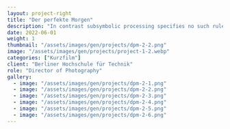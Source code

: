 ```yaml
---
layout: project-right
title: "Der perfekte Morgen"
description: "In contrast subsymbolic processing specifies no such rules a priori and relies on emergent properties of processing units"
date: 2022-06-01
weight: 1
thumbnail: "/assets/images/gen/projects/dpm-2-2.png"
image: "/assets/images/gen/projects/project-1-2.webp"
categories: ["Kurzfilm"]
client: "Berliner Hochschule für Technik"
role: "Director of Photography"
gallery:
  - image: "/assets/images/gen/projects/dpm-2-1.png"
  - image: "/assets/images/gen/projects/dpm-2-2.png"
  - image: "/assets/images/gen/projects/dpm-2-3.png"
  - image: "/assets/images/gen/projects/dpm-2-4.png"
  - image: "/assets/images/gen/projects/dpm-2-5.png"
  - image: "/assets/images/gen/projects/dpm-2-6.png"
---
```


